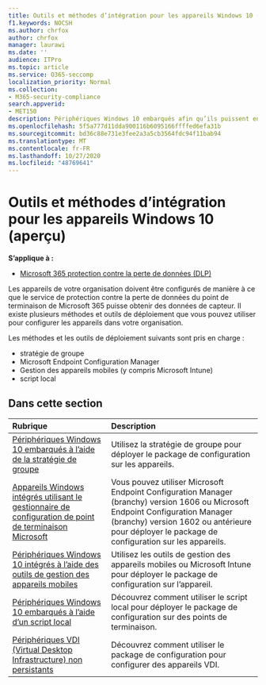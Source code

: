 ```yaml
---
title: Outils et méthodes d’intégration pour les appareils Windows 10 (aperçu)
f1.keywords: NOCSH
ms.author: chrfox
author: chrfox
manager: laurawi
ms.date: ''
audience: ITPro
ms.topic: article
ms.service: O365-seccomp
localization_priority: Normal
ms.collection:
- M365-security-compliance
search.appverid:
- MET150
description: Périphériques Windows 10 embarqués afin qu’ils puissent envoyer des données de capteur aux solutions de conformité de Microsoft 365
ms.openlocfilehash: 5f5a777d11dda900116b6095166ffffed6efa31b
ms.sourcegitcommit: bd36c88e731e3fee2a3a5cb3564fdc94f11bab94
ms.translationtype: MT
ms.contentlocale: fr-FR
ms.lasthandoff: 10/27/2020
ms.locfileid: "48769641"
---
```

# <a name="onboarding-tools-and-methods-for-windows-10-devices-preview"></a>Outils et méthodes d’intégration pour les appareils Windows 10 (aperçu)

**S’applique à :**
- [Microsoft 365 protection contre la perte de données (DLP)](/microsoft-365/compliance/endpoint-dlp-learn-about)

Les appareils de votre organisation doivent être configurés de manière à ce que le service de protection contre la perte de données du point de terminaison de Microsoft 365 puisse obtenir des données de capteur. Il existe plusieurs méthodes et outils de déploiement que vous pouvez utiliser pour configurer les appareils dans votre organisation.

Les méthodes et les outils de déploiement suivants sont pris en charge :

- stratégie de groupe
- Microsoft Endpoint Configuration Manager
- Gestion des appareils mobiles (y compris Microsoft Intune)
- script local

## <a name="in-this-section"></a>Dans cette section
Rubrique | Description
:---|:---
[Périphériques Windows 10 embarqués à l’aide de la stratégie de groupe](dlp-configure-endpoints-gp.md) | Utilisez la stratégie de groupe pour déployer le package de configuration sur les appareils.
[Appareils Windows intégrés utilisant le gestionnaire de configuration de point de terminaison Microsoft](dlp-configure-endpoints-sccm.md) | Vous pouvez utiliser Microsoft Endpoint Configuration Manager (branchy) version 1606 ou Microsoft Endpoint Configuration Manager (branchy) version 1602 ou antérieure pour déployer le package de configuration sur les appareils.
[Périphériques Windows 10 intégrés à l’aide des outils de gestion des appareils mobiles](dlp-configure-endpoints-mdm.md) | Utilisez les outils de gestion des appareils mobiles ou Microsoft Intune pour déployer le package de configuration sur l’appareil.
[Périphériques Windows 10 embarqués à l’aide d’un script local](dlp-configure-endpoints-script.md) | Découvrez comment utiliser le script local pour déployer le package de configuration sur des points de terminaison.
[Périphériques VDI (Virtual Desktop Infrastructure) non persistants](dlp-configure-endpoints-vdi.md) | Découvrez comment utiliser le package de configuration pour configurer des appareils VDI.
